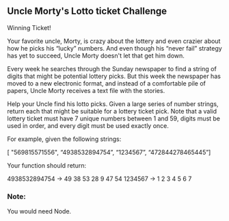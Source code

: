## Uncle Morty's Lotto ticket Challenge

Winning Ticket!

Your favorite uncle, Morty, is crazy about the lottery and even crazier about how he picks his “lucky” numbers. And even though his “never fail” strategy has yet to succeed, Uncle Morty doesn't let that get him down.

Every week he searches through the Sunday newspaper to find a string of digits that might be potential lottery picks. But this week the newspaper has moved to a new electronic format, and instead of a comfortable pile of papers, Uncle Morty receives a text file with the stories.

Help your Uncle find his lotto picks. Given a large series of number strings, return each that might be suitable for a lottery ticket pick. Note that a valid lottery ticket must have 7 unique numbers between 1 and 59, digits must be used in order, and every digit must be used exactly once.

For example, given the following strings:

[ "569815571556", “4938532894754”, “1234567”, “472844278465445”]

Your function should return:

4938532894754 -> 49 38 53 28 9 47 54
1234567 -> 1 2 3 4 5 6 7

### Note:
You would need Node.
